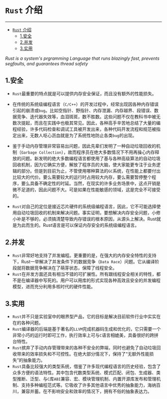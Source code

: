 <!--
 * @Author: herhan
 * @Date: 2020-06-09 21:43:29
 * @LastEditTime: 2020-06-26 10:37:54
 * @LastEditors: herhan
 * @Description: In User Settings Edit
 * @FilePath: \github\notebook\Rust\Rust介绍-day1.md
--> 

# `Rust` 介绍

---
<!-- TOC -->

- [`Rust` 介绍](#rust-介绍)
  - [1.安全](#1安全)
  - [2.并发](#2并发)
  - [3.实用](#3实用)

<!-- /TOC -->


*Rust is a system's prgramming Language that runs blazingly fast, prevents segfaults, and guarantees thread safety*

## 1.安全

* `Rust`最重要的特点就是可以提供内存安全保证，而且没有额外的性能损失。

* 在传统的系统级编程语言（`C/C++`）的开发过程中，经常出现因各种内存错误引起的崩溃或`bug`。比如空指针、野指针、内存泄漏、内存越界、段错误、数据竞争、迭代器失效等，血泪斑斑，数不胜数。这些问题不仅在教科书中被无数次提起，而且在实践中也极其常见。因此，各种高手辛苦地总结了大量的编程经验，许多代码检查和调试工具被开发出来，各种代码开发流程和规范被指定出来，无数人呕心沥血就是为了系统性地防止各类`bug`的出现。

* 鉴于手动内存管理非常容易出问题，因此先辈们发明了一种自动垃圾回收的机制（`Garbage Collection`），故而程序员在绝大多数情况下不用再操心内存释放的问题。新发明的绝大多数编程语言都使用了基与各种高级算法的自动垃圾回收机制，因为它确实方便，解放了程序员的大脑，使大家能更专注于业务逻辑的部分。但是到目前为止，不管使用哪种算法的`GC`系统，在性能上都要付出比较大的代价。要么需要较大的运行时占用较大内存，要么需要暂停整个程序，要么具备不确定性的时延。当然，在现实的许多业务场景中，这点开销是微不足道的，因此问题不大。可是如果在性能敏感的领域，这是完全不可接受的。

* `Rust`对自己的定位是接近芯片硬件的系统级编程语言，因此，它不可能选择使用自动垃圾回收的机制来解决问题。事实证明，要想解决内存安全问题，小修小补是不够的，必须搞清楚导致内存错误的根本原因，从源头上解决。Rust就是为此而生的。Rust语言是可以保证内存安全的系统级编程语言。

## 2.并发

* `Rust`非常好地支持了并发编程。更重要的是，在强大的内存安全特性的支持下，Rust一举解决了并发条件下的数据竞争（`Data Race`）问题。它从编译阶段就将数据竞争解决在了萌芽状态，保障了线程安全。
* `Rust`在并发方面还具有相当不错的可扩展性。所有跟线程安全相关的特性，都不是在编译器中写死的。用户可以用库的形式实现各种高效且安全的并发编程模型，进而充分利用多核时代的硬件性能。

## 3.实用

* `Rust`并不只是实验室中的眼界型产品，它的目标是解决目前软件行业中实实在在的各种问题。
* `Rust`编译器的后端是基于著名的`LLVM`完成机器码生成和优化的，它只需要一个非常小巧的运行时即可工作，执行效率上可与`C`语言相媲美，具备很好的跨拼台特性。
* `Rust`摈弃了手动内存管理带来的各种不安全的弊端，同时也避免了自动垃圾回收带来的效率损失和不可控性。在绝大部分情况下，保持了“无额外性能损失”的抽象能力。
* `Rust`具备比较强大的类型系统，借鉴了许多现代编程语言的历史经验，包含了众多方便的语法特性。其中包含代数类型系统、模式匹配、闭包、生成器、类型推断、泛型、与`C`库`ABI`兼容、宏、模块管理机制、内置开源库发布和管理机制、支持多种编程范式等。它吸收了许多其他语言中优秀的抽象能力，海纳百川，兼容并蓄。在不影响安全和效率的情况下，拥有不俗的抽象表达力。